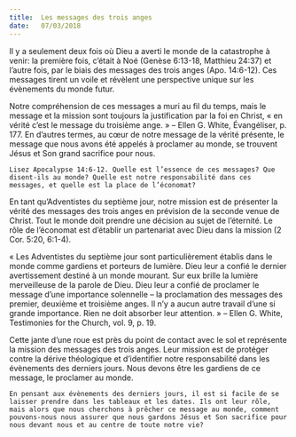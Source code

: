 ```yaml
---
title:  Les messages des trois anges
date:   07/03/2018
---
```


Il y a seulement deux fois où Dieu a averti le monde de la catastrophe à venir: la première fois, c’était à Noé (Genèse 6:13-18, Matthieu 24:37) et l’autre fois, par le biais des messages des trois anges (Apo. 14:6-12). Ces messages tirent un voile et révèlent une perspective unique sur les évènements du monde futur.

Notre compréhension de ces messages a muri au fil du temps, mais le message et la mission sont toujours la justification par la foi en Christ, « en vérité c’est le message du troisième ange. » – Ellen G. White, Évangéliser, p. 177. En d’autres termes, au cœur de notre message de la vérité présente, le message que nous avons été appelés à proclamer au monde, se trouvent Jésus et Son grand sacrifice pour nous. 

`Lisez Apocalypse 14:6-12. Quelle est l’essence de ces messages? Que disent-ils au monde? Quelle est notre responsabilité dans ces messages, et quelle est la place de l’économat?` 

En tant qu’Adventistes du septième jour, notre mission est de présenter la vérité des messages des trois anges en prévision de la seconde venue de Christ. Tout le monde doit prendre une décision au sujet de l’éternité. Le rôle de l’économat est d’établir un partenariat avec Dieu dans la mission (2 Cor. 5:20, 6:1-4).

« Les Adventistes du septième jour sont particulièrement établis dans le monde comme gardiens et porteurs de lumière. Dieu leur a confié le dernier avertissement destiné à un monde mourant. Sur eux brille la lumière merveilleuse de la parole de Dieu. Dieu leur a confié de proclamer le message d’une importance solennelle – la proclamation des messages des premier, deuxième et troisième anges. Il n’y a aucun autre travail d’une si grande importance. Rien ne doit absorber leur attention. » – Ellen G. White, Testimonies for the Church, vol. 9, p. 19.

Cette jante d’une roue est près du point de contact avec le sol et représente la mission des messages des trois anges. Leur mission est de protéger contre la dérive théologique et d’identifier notre responsabilité dans les évènements des derniers jours. Nous devons être les gardiens de ce message, le proclamer au monde. 

`En pensant aux évènements des derniers jours, il est si facile de se laisser prendre dans les tableaux et les dates. Ils ont leur rôle, mais alors que nous cherchons à prêcher ce message au monde, comment pouvons-nous nous assurer que nous gardons Jésus et Son sacrifice pour nous devant nous et au centre de toute notre vie?` 